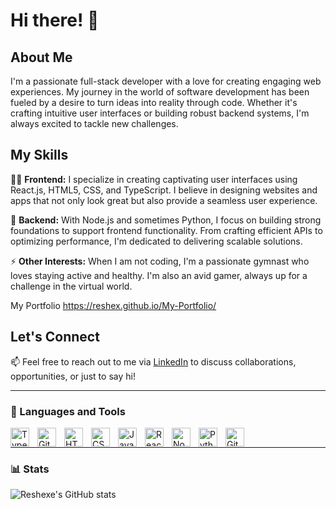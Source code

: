 # Hi there! 👋

## About Me
I'm a passionate full-stack developer with a love for creating engaging web experiences. My journey in the world of software development has been fueled by a desire to turn ideas into reality through code. Whether it's crafting intuitive user interfaces or building robust backend systems, I'm always excited to tackle new challenges.

## My Skills
👨‍💻 **Frontend:** I specialize in creating captivating user interfaces using React.js, HTML5, CSS, and TypeScript. I believe in designing websites and apps that not only look great but also provide a seamless user experience.

🔭 **Backend:** With Node.js and sometimes Python, I focus on building strong foundations to support frontend functionality. From crafting efficient APIs to optimizing performance, I'm dedicated to delivering scalable solutions.

⚡ **Other Interests:** When I am not coding, I'm a passionate gymnast who loves staying active and healthy. I'm also an avid gamer, always up for a challenge in the virtual world.

My Portfolio
https://reshex.github.io/My-Portfolio/

## Let's Connect
📫 Feel free to reach out to me via [LinkedIn](https://www.linkedin.com/in/bar-abulher-20b22626b/) to discuss collaborations, opportunities, or just to say hi!
<hr/>


### 🧰 Languages and Tools

<img align="left" alt="TypeScript" width="30px" style="padding-right:10px;" src="https://cdn.jsdelivr.net/gh/devicons/devicon/icons/typescript/typescript-plain.svg" />
<img align="left" alt="Git" width="30px" style="padding-right:10px;" src="https://cdn.jsdelivr.net/gh/devicons/devicon/icons/git/git-original.svg" />
<img align="left" alt="HTML" width="30px" style="padding-right:10px;" src="https://cdn.jsdelivr.net/gh/devicons/devicon/icons/html5/html5-plain.svg" />
<img align="left" alt="CSS" width="30px" style="padding-right:10px;" src="https://cdn.jsdelivr.net/gh/devicons/devicon/icons/css3/css3-plain.svg" />
<img align="left" alt="JavaScript" width="30px" style="padding-right:10px;" src="https://cdn.jsdelivr.net/gh/devicons/devicon/icons/javascript/javascript-plain.svg" />
<img align="left" alt="React" width="30px" style="padding-right:10px;" src="https://cdn.jsdelivr.net/gh/devicons/devicon/icons/react/react-original.svg" />
<img align="left" alt="NodeJS" width="30px" style="padding-right:10px;" src="https://cdn.jsdelivr.net/gh/devicons/devicon/icons/nodejs/nodejs-original.svg" />
<img align="left" alt="Python" width="30px" style="padding-right:10px;" src="https://cdn.jsdelivr.net/gh/devicons/devicon/icons/python/python-plain.svg" />
<img align="left" alt="GitHub" width="30px" style="padding-right:10px;" src="https://cdn.jsdelivr.net/gh/devicons/devicon/icons/github/github-original.svg" />
<br />
<hr/>




### 📊 Stats

![Reshexe's GitHub stats](https://github-readme-stats.vercel.app/api?username=Reshex&show_icons=true&theme=midnight-purple)
